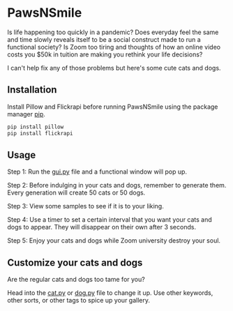 # PawsNSmile
Is life happening too quickly in a pandemic? Does everyday feel the same and time slowly reveals itself to be a social construct made to run a functional society? Is Zoom too tiring and thoughts of how an online video costs you $50k in tuition are making you rethink your life decisions?

I can't help fix any of those problems but here's some cute cats and dogs.

## Installation

Install Pillow and Flickrapi before running PawsNSmile using the package manager [pip](https://pip.pypa.io/en/stable/).

```bash
pip install pillow
pip install flickrapi
```

## Usage
Step 1: Run the [gui.py](gui.py) file and a functional window will pop up.

Step 2: Before indulging in your cats and dogs, remember to generate them. Every generation will create 50 cats or 50 dogs.

Step 3: View some samples to see if it is to your liking.

Step 4: Use a timer to set a certain interval that you want your cats and dogs to appear. They will disappear on their own after 3 seconds.

Step 5: Enjoy your cats and dogs while Zoom university destroy your soul.

## Customize your cats and dogs
Are the regular cats and dogs too tame for you?

Head into the [cat.py](cat.py) or [dog.py](dog.py) file to change it up. Use other keywords, other sorts, or other tags to spice up your gallery.


